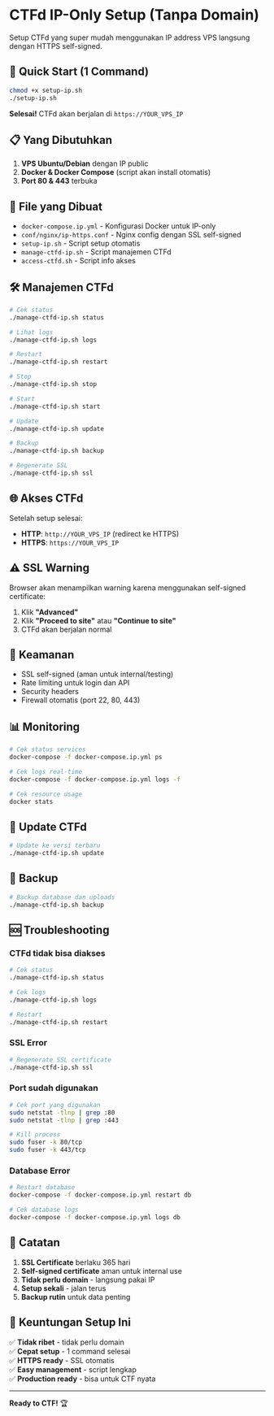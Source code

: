 # CTFd IP-Only Setup (Tanpa Domain)

Setup CTFd yang super mudah menggunakan IP address VPS langsung dengan HTTPS self-signed.

## 🚀 Quick Start (1 Command)

```bash
chmod +x setup-ip.sh
./setup-ip.sh
```

**Selesai!** CTFd akan berjalan di `https://YOUR_VPS_IP`

## 📋 Yang Dibutuhkan

1. **VPS Ubuntu/Debian** dengan IP public
2. **Docker & Docker Compose** (script akan install otomatis)
3. **Port 80 & 443** terbuka

## 🔧 File yang Dibuat

- `docker-compose.ip.yml` - Konfigurasi Docker untuk IP-only
- `conf/nginx/ip-https.conf` - Nginx config dengan SSL self-signed
- `setup-ip.sh` - Script setup otomatis
- `manage-ctfd-ip.sh` - Script manajemen CTFd
- `access-ctfd.sh` - Script info akses

## 🛠️ Manajemen CTFd

```bash
# Cek status
./manage-ctfd-ip.sh status

# Lihat logs
./manage-ctfd-ip.sh logs

# Restart
./manage-ctfd-ip.sh restart

# Stop
./manage-ctfd-ip.sh stop

# Start
./manage-ctfd-ip.sh start

# Update
./manage-ctfd-ip.sh update

# Backup
./manage-ctfd-ip.sh backup

# Regenerate SSL
./manage-ctfd-ip.sh ssl
```

## 🌐 Akses CTFd

Setelah setup selesai:

- **HTTP**: `http://YOUR_VPS_IP` (redirect ke HTTPS)
- **HTTPS**: `https://YOUR_VPS_IP`

## ⚠️ SSL Warning

Browser akan menampilkan warning karena menggunakan self-signed certificate:

1. Klik **"Advanced"**
2. Klik **"Proceed to site"** atau **"Continue to site"**
3. CTFd akan berjalan normal

## 🔐 Keamanan

- SSL self-signed (aman untuk internal/testing)
- Rate limiting untuk login dan API
- Security headers
- Firewall otomatis (port 22, 80, 443)

## 📊 Monitoring

```bash
# Cek status services
docker-compose -f docker-compose.ip.yml ps

# Cek logs real-time
docker-compose -f docker-compose.ip.yml logs -f

# Cek resource usage
docker stats
```

## 🔄 Update CTFd

```bash
# Update ke versi terbaru
./manage-ctfd-ip.sh update
```

## 💾 Backup

```bash
# Backup database dan uploads
./manage-ctfd-ip.sh backup
```

## 🆘 Troubleshooting

### CTFd tidak bisa diakses
```bash
# Cek status
./manage-ctfd-ip.sh status

# Cek logs
./manage-ctfd-ip.sh logs

# Restart
./manage-ctfd-ip.sh restart
```

### SSL Error
```bash
# Regenerate SSL certificate
./manage-ctfd-ip.sh ssl
```

### Port sudah digunakan
```bash
# Cek port yang digunakan
sudo netstat -tlnp | grep :80
sudo netstat -tlnp | grep :443

# Kill process
sudo fuser -k 80/tcp
sudo fuser -k 443/tcp
```

### Database Error
```bash
# Restart database
docker-compose -f docker-compose.ip.yml restart db

# Cek database logs
docker-compose -f docker-compose.ip.yml logs db
```

## 📝 Catatan

1. **SSL Certificate** berlaku 365 hari
2. **Self-signed certificate** aman untuk internal use
3. **Tidak perlu domain** - langsung pakai IP
4. **Setup sekali** - jalan terus
5. **Backup rutin** untuk data penting

## 🎯 Keuntungan Setup Ini

✅ **Tidak ribet** - tidak perlu domain  
✅ **Cepat setup** - 1 command selesai  
✅ **HTTPS ready** - SSL otomatis  
✅ **Easy management** - script lengkap  
✅ **Production ready** - bisa untuk CTF nyata  

---

**Ready to CTF!** 🏆
